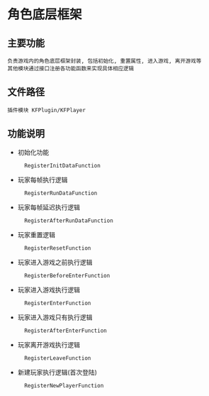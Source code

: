 # 角色底层框架

## 主要功能

	负责游戏内的角色底层框架封装, 包括初始化, 重置属性, 进入游戏, 离开游戏等
	其他模块通过接口注册各功能函数来实现具体相应逻辑

## 文件路径
	
	插件模块 KFPlugin/KFPlayer

## 功能说明

- 初始化功能

		RegisterInitDataFunction

- 玩家每帧执行逻辑
	
		RegisterRunDataFunction

- 玩家每帧延迟执行逻辑
	
		RegisterAfterRunDataFunction

- 玩家重置逻辑

		RegisterResetFunction

- 玩家进入游戏之前执行逻辑

		RegisterBeforeEnterFunction

- 玩家进入游戏执行逻辑

		RegisterEnterFunction

- 玩家进入游戏只有执行逻辑

		RegisterAfterEnterFunction

- 玩家离开游戏执行逻辑

		RegisterLeaveFunction

- 新建玩家执行逻辑(首次登陆)

		RegisterNewPlayerFunction